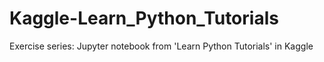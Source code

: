 # Kaggle-Learn_Python_Tutorials
Exercise series: Jupyter notebook from 'Learn Python Tutorials' in Kaggle
